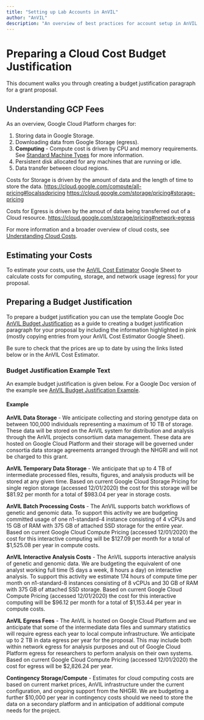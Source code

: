 ```yaml
---
title: "Setting up Lab Accounts in AnVIL"
author: "AnVIL"
description: "An overview of best practices for account setup in AnVIL to effectively track and control cloud costs."
---
```


# Preparing a Cloud Cost Budget Justification

This document walks you through creating a budget justification paragraph for a grant proposal.

## Understanding GCP Fees  

As an overview, Google Cloud Platform charges for:

1. Storing data in Google Storage.
1. Downloading data from Google Storage  (egress).
1. **Computing** - Compute cost is driven by CPU and memory requirements. See [Standard Machine Types](https://cloud.google.com/compute/all-pricing#n1_standard_machine_types) for more information.
1. Persistent disk allocated for any machines that are running or idle.
1. Data transfer between cloud regions.



Costs for Storage is driven by the amount of data and the length of time to store the data.
https://cloud.google.com/compute/all-pricing#localssdpricing
https://cloud.google.com/storage/pricing#storage-pricing

Costs for Egress is driven by the amout of data being transferred out of a Cloud resource.
https://cloud.google.com/storage/pricing#network-egress


For more information and a broader overview of cloud costs, see [Understanding Cloud Costs](/learn/understanding-cloud-costs).




## Estimating your Costs
To estimate your costs, use the [AnVIL Cost Estimator](https://docs.google.com/spreadsheets/d/1GUN93HDRqDbZ0uktaZjoP-y8Ril1T_VIJnQrjRD6tV4) Google Sheet to calculate costs for computing, storage, and network usage (egress) for your proposal.


## Preparing a Budget Justification
To prepare a budget justification you can use the template Google Doc [AnVIL
Budget Justification](https://docs.google.com/document/d/145JFLn2hviLmaYF-mO06gbCkG0i4HRaWvkUBKORo85Y) as a guide to creating a budget justification paragraph
for your proposal by including the information highlighted in pink (mostly
copying entries from your AnVIL Cost Estimator Google Sheet).

Be sure to check that the prices are up to date by using the links listed below
or in the AnVIL Cost Estimator.

### Budget Justification Example Text

An example budget justification is given below. For a Google Doc version of the example see [AnVIL
Budget Justification Example](https://docs.google.com/document/d/1qMZNvZig7vNXposBxA77AIASY0gDCwaYwGl2YwzHXuY).

#### Example

**AnVIL Data Storage** - We anticipate collecting and storing genotype data on between 100,000 individuals representing a maximum of 10 TB of storage. These data will be stored on the AnVIL system for distribution and analysis through the AnVIL projects consortium data management. These data are hosted on Google Cloud Platform and their storage will be governed under consortia data storage agreements arranged through the NHGRI and will not be charged to this grant.

**AnVIL Temporary Data Storage** - We anticipate that up to 4 TB of intermediate processed files, results, figures, and analysis products will be stored at any given time. Based on current Google Cloud Storage Pricing for single region storage (accessed 12/01/2020) the cost for this storage will be $81.92 per month for a total of $983.04 per year in storage costs.

**AnVIL Batch Processing Costs** - The AnVIL supports batch workflows of genetic and genomic data. To support this activity we are budgeting committed usage of one n1-standard-4 instance consisting of 4 vCPUs and 15 GB of RAM with 375 GB of attached SSD storage for the entire year. Based on current Google Cloud Compute Pricing (accessed 12/01/2020) the cost for this interactive computing will be $127.09 per month for a total of $1,525.08 per year in compute costs.

**AnVIL Interactive Analysis Costs** -  The AnVIL supports interactive analysis of genetic and genomic data. We are budgeting the equivalent of one analyst working full time (5 days a week, 8 hours a day) on interactive analysis. To support this activity we estimate 174 hours of compute time per month on n1-standard-8 instances consisting of 8 vCPUs and 30 GB of RAM with 375 GB of attached SSD storage. Based on current Google Cloud Compute Pricing (accessed 12/01/2020) the cost for this interactive computing will be $96.12 per month for a total of $1,153.44 per year in compute costs.

**AnVIL Egress Fees** - The AnVIL is hosted on Google Cloud Platform and we anticipate that some of the intermediate data files and summary statistics will require egress each year to local compute infrastructure. We anticipate up to 2 TB in data egress per year for the proposal. This may include both within network egress for analysis purposes and out of Google Cloud Platform egress for researchers to perform analysis on their own systems. Based on current Google Cloud Compute Pricing (accessed 12/01/2020) the cost for egress will be $2,826.24 per year.

**Contingency Storage/Compute** -  Estimates for cloud computing costs are based on current market prices, AnVIL infrastructure under the current configuration, and ongoing support from the NHGRI. We are budgeting a further $10,000 per year in contingency costs should we need to store the data on a secondary platform and in anticipation of additional compute needs for the project.






